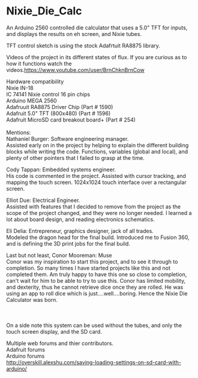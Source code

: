 # Nixie_Die_Calc<br />
An Arduino 2560 controlled die calculator that uses a 5.0" TFT for inputs, and displays the results on eh screen, and Nixie tubes. 


TFT control sketch is using the stock Adafrtuit RA8875 library.<br />

Videos of the project in its different states of flux. If you are curious as to how it functions watch the videos.https://www.youtube.com/user/BrnChknBrnCow

Hardware compatibility <br />
Nixie IN-18 <br />
IC 74141 Nixie control 16 pin chips<br />
Arduino MEGA 2560<br />
Adafruuit RA8875 Driver Chip (Part # 1590)<br />
Adafruit 5.0" TFT (800x480) (Part # 1596)<br />
Adafruit MicroSD card breakout board+ (Part # 254)<br />
<br />
Mentions:<br />
Nathaniel Burger: Software engineering manager.<br />
Assisted early on in the project by helping to explain the different building blocks while writing the code. Functions, variables (global and local), and plenty of other pointers that I failed to grasp at the time.

Cody Tappan: Embedded systems engineer. <br />
His code is commented in the project. Assisted with cursor tracking, and mapping the touch screen. 1024x1024 touch interface over a rectangular screen. 

Elliot Due: Electrical Engineer.<br />
Assisted with features that I decided to remove from the project as the scope of the project changed, and they were no longer needed. I learned a lot about board design, and reading electronics schematics. 

Eli Delia: Entrepreneur, graphics designer, jack of all trades.<br />
Modeled the dragon head for the final build. Introduced me to Fusion 360, and is defining the 3D print jobs for the final build. 

Last but not least, Conor Mooreman: Muse<br />
Conor was my inspiration to start this project, and to see it through to completion. So many times I have started projects like this and not completed them. Am truly happy to have this one so close to completion, can't wait for him to be able to try to use this. Conor has limited mobility, and dexterity, thus he cannot retrieve dice once they are rolled. He was using an app to roll dice which is just....well....boring. Hence the Nixie Die Calculator was born.</br>
</br>
</br>
</br>
On a side note this system can be used without the tubes, and only the touch screen display, and the SD card. 

Multiple web forums and thier contributors. <br />
Adafruit forums<br />
Arduino forums<br />
http://overskill.alexshu.com/saving-loading-settings-on-sd-card-with-arduino/



